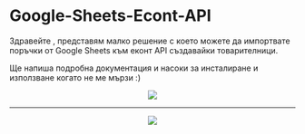 # Google-Sheets-Econt-API
Здравейте , представям малко решение с което можете да импортвате поръчки от Google Sheets към еконт API създавайки товарителници.

Ще напиша подробна документация и насоки за инсталиране и използване когато не ме мързи :)
<center>
<img src="https://i.ytimg.com/vi/0rpgVE_nrIk/maxresdefault.jpg">

<hr>
<img src="https://assets.jobs.bg/assets/logo/2018-08-22/b_a3d5d68e645309e4a77474ca56762eaf.jpg">
</center>
